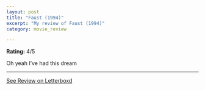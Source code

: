 ```yaml
---
layout: post
title: "Faust (1994)"
excerpt: "My review of Faust (1994)"
category: movie_review

---
```


**Rating:** 4/5

Oh yeah I’ve had this dream

<hr>

[See Review on Letterboxd](https://boxd.it/246KpZ)
